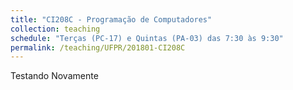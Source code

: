 ```yaml
---
title: "CI208C - Programação de Computadores"
collection: teaching
schedule: "Terças (PC-17) e Quintas (PA-03) das 7:30 às 9:30"
permalink: /teaching/UFPR/201801-CI208C
---
```


Testando Novamente